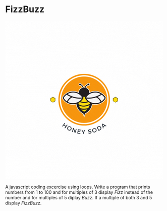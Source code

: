 # FizzBuzz
![alt text](/img/FizzBuzz.gif "FizzBuzz LOGO")

A javascript coding excercise using loops. Write a program that prints numbers from 1 to 100 and for multiples of 3 display *Fizz* instead of the number and for multiples of 5 diplay *Buzz*. If a multiple of both 3 and 5 display *FizzBuzz*.  
